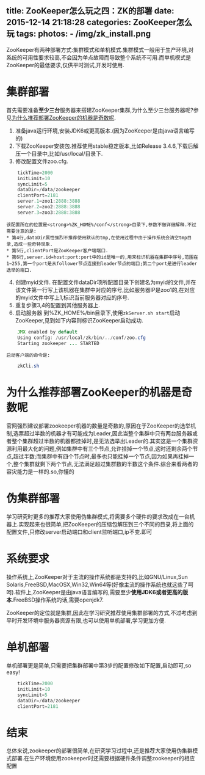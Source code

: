 title: ZooKeeper怎么玩之四：ZK的部署
date: 2015-12-14 21:18:28
categories: ZooKeeper怎么玩
tags:
photos:
	- /img/zk_install.png
---
ZooKeeper有两种部署方式:集群模式和单机模式.集群模式一般用于生产环境,对系统的可用性要求较高,不会因为单点故障而导致整个系统不可用.而单机模式是ZooKeeper的最低要求,仅供平时测试,开发时使用.
<!--more-->
# 集群部署

首先需要准备<strong>至少三台</strong>服务器来搭建ZooKeeper集群,为什么至少三台服务器呢?参见[为什么推荐部署ZooKeeper的机器是奇数呢](#为什么推荐部署ZooKeeper的机器是奇数呢 "为什么").

1. 准备java运行环境,安装JDK6或更高版本.(因为ZooKeeper是由java语言编写的)
2. 下载ZooKeeper安装包.推荐使用stable稳定版本,比如Release 3.4.6,下载后解压一个目录中,比如/usr/local/目录下.
3. 修改配置文件zoo.cfg.
```java
	tickTime=2000
	initLimit=10
	syncLimit=5
	dataDir=/data/zookeeper
	clientPort=2181
	server.1=zoo1:2888:3888
	server.2=zoo2:2888:3888
	server.3=zoo3:2888:3888
```
	该配置所在的位置是<strong>%ZK_HOME%/conf</strong>目录下,参数不做详细解释.不过需要注意的是:
	* 第4行,dataDir属性强烈不推荐使用默认的tmp,在使用过程中由于操作系统会清空tmp目录,造成一些奇特现象.
	* 第5行,clientPort是ZooKeeper客户端端口.
	* 第6行,server.id=host:port:port中的id是唯一的,用来标识机器在集群中序号,范围在1~255,第一个port是从follower节点连接到leader节点的端口;第二个port是进行leader选举的端口.
4. 创建myid文件.
	在配置文件dataDir项所配置目录下创建名为myid的文件,并在该文件第一行写上该机器在集群中对应的序号,比如服务器IP是zoo1的,在对应的myid文件中写上1,标识当前服务器对应的序号.
5. 重复步骤3,4的配置到其他服务器上.
6. 启动服务器
	到%ZK_HOME%/bin目录下,使用```zkServer.sh start```启动ZooKeeper,见到如下内容则标识ZooKeeper启动成功.
```java
	JMX enabled by default
	Using config: /usr/local/zk/bin/../conf/zoo.cfg
	Starting zookeeper ... STARTED
```	

	启动客户端的命令是:
```java
	zkCli.sh
```		

# 为什么推荐部署ZooKeeper的机器是奇数呢

官网强烈建议部署zookeeper机器的数量是奇数的,原因在于ZooKeeper的选举机制,选票超过半数的机器才有可能成为Leader,因此当整个集群中只有两台服务器或者整个集群超过半数的机器都挂掉时,是无法选举出Leader的.其实这是一个集群资源利用最大化的问题,例如集群中有三个节点,允许挂掉一个节点,这时还剩余两个节点,超过半数;而集群中有四个节点时,最多也只能挂掉一个节点,因为如果再挂掉一个,整个集群就剩下两个节点,无法满足超过集群数的半数这个条件.综合来看两者的容灾能力是一样的.so,你懂的


# 伪集群部署

学习研究时更多的推荐大家使用伪集群模式,将需要多个硬件的要求改成在一台机器上.实现起来也很简单,把ZooKeeper的压缩包解压到三个不同的目录,将上面的配置文件,只修改server启动端口和client监听端口,ip不变.即可


# 系统要求

操作系统上,ZooKeeper对于主流的操作系统都是支持的,比如GNU/Linux,Sun Solaris,FreeBSD,MacOSX,Win32,Win64等(好像主流的操作系统也就这些了呵呵).软件上,ZooKeeper是由java语言编写的,需要至少<strong>使用JDK6或者更高的版本</strong>.FreeBSD操作系统的话,需要openjdk7.

ZooKeeper的定位就是集群,因此在学习研究推荐使用集群部署的方式,不过考虑到平时开发环境中服务器资源有限,也可以使用单机部署,学习更加方便.

# 单机部署

单机部署更是简单,只需要把集群部署中第3步的配置修改如下配置,启动即可,so easy!
```java
	tickTime=2000
	initLimit=10
	syncLimit=5
	dataDir=/data/zookeeper
	clientPort=2181
```	
# 结束

总体来说,zookeeper的部署很简单,在研究学习过程中,还是推荐大家使用伪集群模式部署.在生产环境使用zookeeper时还需要根据硬件条件调整zookeeper的相应配置


